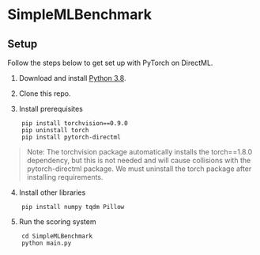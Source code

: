 # SimpleMLBenchmark

## Setup

Follow the steps below to get set up with PyTorch on DirectML.

1.	Download and install [Python 3.8](https://www.python.org/downloads/release/python-380/).

2. Clone this repo.	

3. Install prerequisites
```
    pip install torchvision==0.9.0
    pip uninstall torch
    pip install pytorch-directml
```

> Note: The torchvision package automatically installs the torch==1.8.0 dependency, but this is not needed and will cause collisions with the pytorch-directml package. We must uninstall the torch package after installing requirements.

4. Install other libraries 

```
    pip install numpy tqdm Pillow  
```

5. Run the scoring system 

```
    cd SimpleMLBenchmark
    python main.py
```